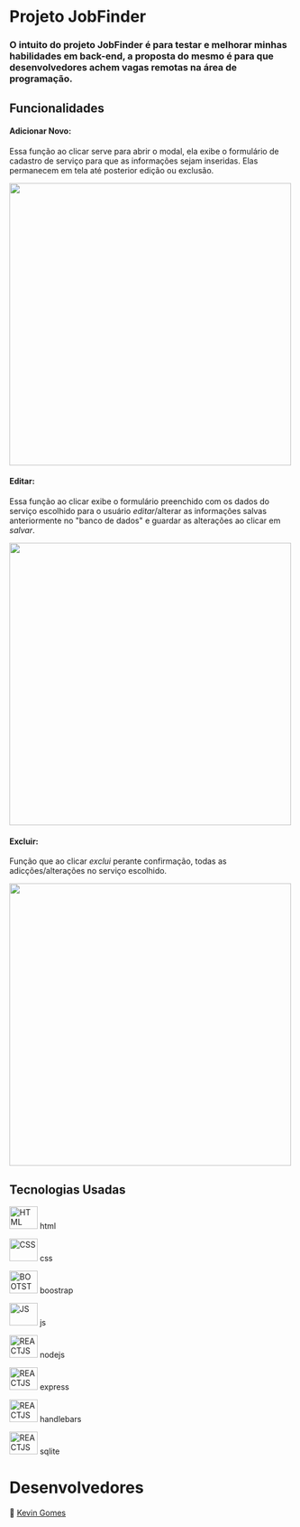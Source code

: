 #  Projeto JobFinder

### O intuito do projeto JobFinder é para testar e melhorar minhas habilidades em back-end, a proposta do mesmo é para que desenvolvedores achem vagas remotas na área de programação.

## Funcionalidades

#### **Adicionar Novo:**

Essa função ao clicar serve para abrir o modal, ela exibe o formulário de cadastro de serviço para que as informações sejam inseridas. Elas permanecem em tela até posterior edição ou exclusão.

<img src="criar.png" width="500px">

#### **Editar:**

Essa função ao clicar exibe o formulário preenchido com os dados do serviço escolhido para o usuário _editar_/alterar as informações salvas anteriormente no "banco de dados" e guardar as alterações ao clicar em _salvar_.

<img src="editar.png" width="500px"></img>

#### **Excluir:**

Função que ao clicar _exclui_ perante confirmação, todas as adicções/alterações no serviço escolhido.

<img src="excluir.png" width="500px"></img>

## Tecnologias Usadas

<img aligne="center" src="https://cdn.jsdelivr.net/gh/devicons/devicon/icons/html5/html5-original.svg" alt="HTML" width="50" height="40" style="max-width:100%;"></img> html

<img aligne="center" src="https://cdn.jsdelivr.net/gh/devicons/devicon/icons/css3/css3-original.svg" alt="CSS" width="50" height="40" style="max-width:100%;"></img> css

<img text-align="center" src="https://cdn.jsdelivr.net/gh/devicons/devicon/icons/bootstrap/bootstrap-original.svg" alt="BOOTSTRAP" width="50" height="40" style="max-width:100%;"></img> boostrap

<img text-align="center" src="https://cdn.jsdelivr.net/gh/devicons/devicon/icons/javascript/javascript-plain.svg" alt="JS" width="50" height="40" style="max-width:100%;"></img> js

<img text-align="center" src="https://cdn.jsdelivr.net/gh/devicons/devicon/icons/nodejs/nodejs-original.svg" alt="REACTJS" width="50" height="40" style="max-width:100%;"></img> nodejs

<img text-align="center" src="https://cdn.jsdelivr.net/gh/devicons/devicon/icons/express/express-original-wordmark.svg" alt="REACTJS" width="50" height="40" style="max-width:100%;"></img> express

<img text-align="center" src="https://cdn.jsdelivr.net/gh/devicons/devicon/icons/handlebars/handlebars-original.svg" alt="REACTJS" width="50" height="40" style="max-width:100%;"></img> handlebars

<img text-align="center" src="https://camo.githubusercontent.com/644b7c04356f7e17ee98274b9a7d59af01e06bc988e4c311c8259df425d13c18/68747470733a2f2f75706c6f61642e77696b696d656469612e6f72672f77696b6970656469612f636f6d6d6f6e732f392f39372f53716c6974652d7371756172652d69636f6e2e737667" alt="REACTJS" width="50" height="40" style="max-width:100%;"></img> sqlite

# Desenvolvedores

📌 [Kevin Gomes](https://github.com/AgathaLima)
